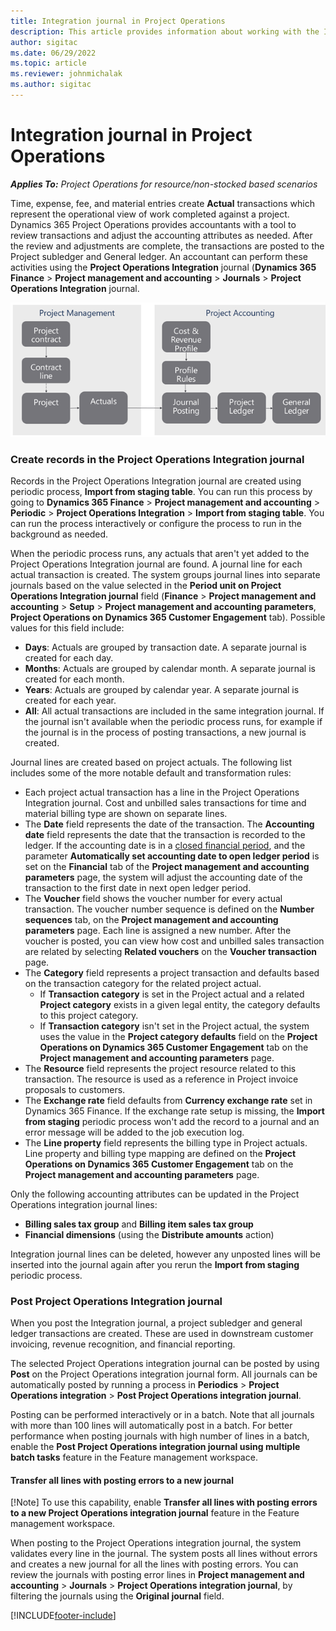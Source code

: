 ```yaml
---
title: Integration journal in Project Operations
description: This article provides information about working with the Integration journal in Project Operations.
author: sigitac
ms.date: 06/29/2022
ms.topic: article
ms.reviewer: johnmichalak
ms.author: sigitac
---
```


# Integration journal in Project Operations

_**Applies To:** Project Operations for resource/non-stocked based scenarios_

Time, expense, fee, and material entries create **Actual** transactions which represent the operational view of work completed against a project. Dynamics 365 Project Operations provides accountants with a tool to review transactions and adjust the accounting attributes as needed. After the review and adjustments are complete, the transactions are posted to the Project subledger and General ledger. An accountant can perform these activities using the **Project Operations Integration** journal (**Dynamics 365 Finance** > **Project management and accounting** > **Journals** > **Project Operations Integration** journal.

![Integration journal flow.](./media/IntegrationJournal.png)

### Create records in the Project Operations Integration journal

Records in the Project Operations Integration journal are created using periodic process, **Import from staging table**. You can run this process by going to **Dynamics 365 Finance** > **Project management and accounting** > **Periodic** > **Project Operations Integration** > **Import from staging table**. You can run the process interactively or configure the process to run in the background as needed.

When the periodic process runs, any actuals that aren't yet added to the Project Operations Integration journal are found. A journal line for each actual transaction is created.
The system groups journal lines into separate journals based on the value selected in the **Period unit on Project Operations Integration journal** field (**Finance** > **Project management and accounting** > **Setup** > **Project management and accounting parameters**, **Project Operations on Dynamics 365 Customer Engagement** tab). Possible values for this field include:

  - **Days**: Actuals are grouped by transaction date. A separate journal is created for each day.
  - **Months**: Actuals are grouped by calendar month. A separate journal is created for each month.
  - **Years**: Actuals are grouped by calendar year. A separate journal is created for each year.
  - **All**: All actual transactions are included in the same integration journal. If the journal isn't available when the periodic process runs, for example if the journal is in the process of posting transactions, a new journal is created.

Journal lines are created based on project actuals. The following list includes some of the more notable default and transformation rules:

  - Each project actual transaction has a line in the Project Operations Integration journal. Cost and unbilled sales transactions for time and material billing type are shown on separate lines.
  - The **Date** field represents the date of the transaction. The **Accounting date** field represents the date that the transaction is recorded to the ledger. If the accounting date is in a [closed financial period](/dynamics365/finance/general-ledger/close-general-ledger-at-period-end), and the parameter **Automatically set accounting date to open ledger period** is set on the **Financial** tab of the **Project management and accounting parameters** page, the system will adjust the accounting date of the transaction to the first date in next open ledger period.
  - The **Voucher** field shows the voucher number for every actual transaction. The voucher number sequence is defined on the **Number sequences** tab, on the **Project management and accounting parameters** page. Each line is assigned a new number. After the voucher is posted, you can view how cost and unbilled sales transaction are related by selecting **Related vouchers** on the **Voucher transaction** page.
  - The **Category** field represents a project transaction and defaults based on the transaction category for the related project actual.
    - If **Transaction category** is set in the Project actual and a related **Project category** exists in a given legal entity, the category defaults to this project category.
    - If **Transaction category** isn't set in the Project actual, the system uses the value in the **Project category defaults** field on the **Project Operations on Dynamics 365 Customer Engagement** tab on the **Project management and accounting parameters** page.
  - The **Resource** field represents the project resource related to this transaction. The resource is used as a reference in Project invoice proposals to customers.
  - The **Exchange rate** field defaults from **Currency exchange rate** set in Dynamics 365 Finance. If the exchange rate setup is missing, the **Import from staging** periodic process won't add the record to a journal and an error message will be added to the job execution log.
  - The **Line property** field represents the billing type in Project actuals. Line property and billing type mapping are defined on the **Project Operations on Dynamics 365 Customer Engagement** tab on the **Project management and accounting parameters** page.

Only the following accounting attributes can be updated in the Project Operations integration journal lines:

- **Billing sales tax group** and **Billing item sales tax group**
- **Financial dimensions** (using the **Distribute amounts** action)

Integration journal lines can be deleted, however any unposted lines will be inserted into the journal again after you rerun the **Import from staging** periodic process.

### Post Project Operations Integration journal

When you post the Integration journal, a project subledger and general ledger transactions are created. These are used in downstream customer invoicing, revenue recognition, and financial reporting.

The selected Project Operations integration journal can be posted by using **Post** on the Project Operations integration journal form. All journals can be automatically posted by running a process in **Periodics** > **Project Operations integration** > **Post Project Operations integration journal**.

Posting can be performed interactively or in a batch. Note that all journals with more than 100 lines will automatically post in a batch. For better performance when posting journals with high number of lines in a batch, enable the **Post Project Operations integration journal using multiple batch tasks** feature in the Feature management workspace. 

#### Transfer all lines with posting errors to a new journal

[!Note] To use this capability, enable **Transfer all lines with posting errors to a new Project Operations integration journal** feature in the Feature management workspace.

When posting to the Project Operations integration journal, the system validates every line in the journal. The system posts all lines without errors and creates a new journal for all the lines with posting errors. You can review the journals with posting error lines in **Project management and accounting** > **Journals** > **Project Operations integration journal**, by filtering the journals using the **Original journal** field.

[!INCLUDE[footer-include](../includes/footer-banner.md)]
